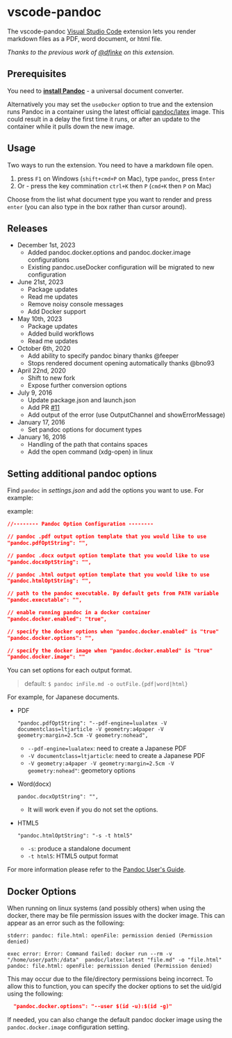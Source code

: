 # vscode-pandoc

The vscode-pandoc [Visual Studio Code](https://marketplace.visualstudio.com/items?itemName=chrischinchilla.vscode-pandoc) extension lets you render markdown files as a PDF, word document, or html file.

_Thanks to the previous work of [@dfinke](https://github.com/dfinke) on this extension._

## Prerequisites

You need to [**install Pandoc**](http://pandoc.org/installing.html) - a universal document converter.

Alternatively you may set the `useDocker` option to true and the extension runs Pandoc in a container using the latest official [pandoc/latex](https://hub.docker.com/r/pandoc/latex) image. This could result in a delay the first time it runs, or after an update to the container while it pulls down the new image.

## Usage

Two ways to run the extension. You need to have a markdown file open.

1. press `F1` on Windows (`shift+cmd+P` on Mac), type `pandoc`, press `Enter`
1. Or - press the key commination `ctrl+K` then `P` (`cmd+K` then `P` on Mac)

Choose from the list what document type you want to render and press `enter` (you can also type in the box rather than cursor around).

## Releases

* December 1st, 2023
  * Added pandoc.docker.options and pandoc.docker.image configurations
  * Existing pandoc.useDocker configuration will be migrated to new configuration
* June 21st, 2023
  * Package updates
  * Read me updates
  * Remove noisy console messages
  * Add Docker support
* May 10th, 2023
  * Package updates
  * Added build workflows
  * Read me updates
* October 6th, 2020
  * Add ability to specify pandoc binary thanks @feeper
  * Stops rendered document opening automatically thanks @bno93
* April 22nd, 2020
  * Shift to new fork
  * Expose further conversion options
* July 9, 2016
  * Update package.json and launch.json
  * Add PR [#11](https://github.com/chrischinchilla/vscode-pandoc/issues/11)
  * Add output of the error (use OutputChannel and showErrorMessage)
* January 17, 2016
  * Set pandoc options for document types
* January 16, 2016
  * Handling of the path that contains spaces
  * Add the open command (xdg-open) in linux

## Setting additional pandoc options

Find `pandoc` in _settings.json_ and add the options you want to use. For example:

example:

```json
//-------- Pandoc Option Configuration --------

// pandoc .pdf output option template that you would like to use
"pandoc.pdfOptString": "",

// pandoc .docx output option template that you would like to use
"pandoc.docxOptString": "",

// pandoc .html output option template that you would like to use
"pandoc.htmlOptString": "",

// path to the pandoc executable. By default gets from PATH variable
"pandoc.executable": "",

// enable running pandoc in a docker container
"pandoc.docker.enabled": "true",

// specify the docker options when "pandoc.docker.enabled" is "true"
"pandoc.docker.options": "",

// specify the docker image when "pandoc.docker.enabled" is "true"
"pandoc.docker.image": ""
```

You can set options for each output format.

> default: `$ pandoc inFile.md -o outFile.{pdf|word|html}`

For example, for Japanese documents.

* PDF

  `"pandoc.pdfOptString": "--pdf-engine=lualatex -V documentclass=ltjarticle -V geometry:a4paper -V geometry:margin=2.5cm -V geometry:nohead",`

  * `--pdf-engine=lualatex`: need to create a Japanese PDF
  * `-V documentclass=ltjarticle`: need to create a Japanese PDF
  * `-V geometry:a4paper -V geometry:margin=2.5cm -V geometry:nohead"`: geometory options

* Word(docx)

  `pandoc.docxOptString": "",`
  * It will work even if you do not set the options.

* HTML5

  `"pandoc.htmlOptString": "-s -t html5"`

  * `-s`: produce a standalone document
  * `-t html5`: HTML5 output format

For more information please refer to the [Pandoc User's Guide](http://pandoc.org/README.html).

## Docker Options

When running on linux systems (and possibly others) when using the docker, there may be file permission issues with the docker image. This can appear as an error such as the following:

```
stderr: pandoc: file.html: openFile: permission denied (Permission denied)

exec error: Error: Command failed: docker run --rm -v "/home/user/path:/data"  pandoc/latex:latest "file.md" -o "file.html"
pandoc: file.html: openFile: permission denied (Permission denied)
```

This may occur due to the file/directory permissions being incorrect. To allow this to function, you can specify the docker options to set the uid/gid using the following:

```json
  "pandoc.docker.options": "--user $(id -u):$(id -g)"
```

If needed, you can also change the default pandoc docker image using the `pandoc.docker.image` configuration setting.

